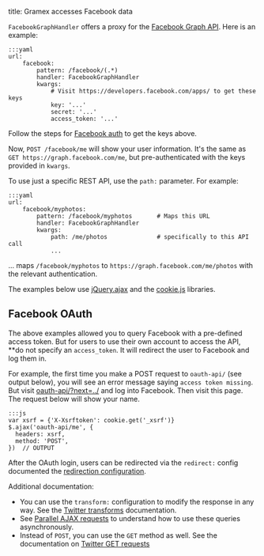 title: Gramex accesses Facebook data

`FacebookGraphHandler` offers a proxy for the [Facebook Graph API](https://developers.facebook.com/docs/graph-api/). Here is an example:

    :::yaml
    url:
        facebook:
            pattern: /facebook/(.*)
            handler: FacebookGraphHandler
            kwargs:
                # Visit https://developers.facebook.com/apps/ to get these keys
                key: '...'
                secret: '...'
                access_token: '...'

Follow the steps for [Facebook auth](../auth/#facebook-auth) to get the keys above.

Now, `POST /facebook/me` will show your user information. It's the same as `GET
https://graph.facebook.com/me`, but pre-authenticated with the keys provided in
`kwargs`.

To use just a specific REST API, use the `path:` parameter. For example:

    :::yaml
    url:
        facebook/myphotos:
            pattern: /facebook/myphotos       # Maps this URL
            handler: FacebookGraphHandler
            kwargs:
                path: /me/photos              # specifically to this API call
                ...

... maps `/facebook/myphotos` to `https://graph.facebook.com/me/photos` with the
relevant authentication.

The examples below use [jQuery.ajax][jquery-ajax] and the [cookie.js][cookie.js] libraries.

[jquery-ajax]: http://api.jquery.com/jquery.ajax/
[cookie.js]: https://github.com/florian/cookie.js

<script src="https://cdnjs.cloudflare.com/ajax/libs/cookie.js/1.2.0/cookie.min.js"></script>

## Facebook OAuth

The above examples allowed you to query Facebook with a pre-defined access
token. But for users to use their own account to access the API, **do not
specify an `access_token`. It will redirect the user to Facebook and log them
in.

For example, the first time you make a POST request to `oauth-api/` (see output
below), you will see an error message saying `access token missing`. But visit
[oauth-api/?next=../](oauth-api/?next=../) and log into Facebook. Then visit this
page. The request below will show your name.

    :::js
    var xsrf = {'X-Xsrftoken': cookie.get('_xsrf')}
    $.ajax('oauth-api/me', {
      headers: xsrf,
      method: 'POST',
    })  // OUTPUT

After the OAuth login, users can be redirected via the `redirect:` config
documented the [redirection configuration](../config/#redirection).

Additional documentation:

- You can use the `transform:` configuration to modify the response in any way.
  See the [Twitter transforms](../twitterresthandler/#twitter-transforms)
  documentation.
- See [Parallel AJAX requests](../twitterresthandler/#parellal-ajax-requests) to
  understand how to use these queries asynchronously.
- Instead of `POST`, you can use the `GET` method as well. See the documentation
  on [Twitter GET requests](../twitterresthandler/#twitter-get-requests)


<script>
var xsrf = {'X-Xsrftoken': cookie.get('_xsrf')}
var pre = [].slice.call(document.querySelectorAll('pre'))

function replace(e, regex, text) {
    e.innerHTML = e.innerHTML.replace(regex, 
      '<p style="color: #ccc">// OUTPUT</p><p>' + text + '</p>')
}

function next() {
  var output_regex = /\/\/ OUTPUT/,
      element = pre.shift(),
      text = element.textContent

  if (text.match(output_regex))
    eval(text).always(function(result) {
      replace(element, output_regex, JSON.stringify(result, null, 2))
    })
  if (pre.length > 0) { next() }
}
next()
</script>
